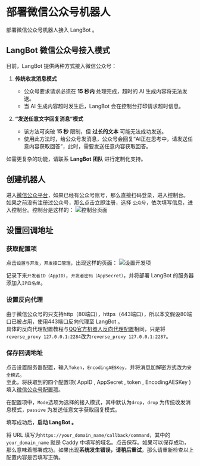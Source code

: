 # 部署微信公众号机器人

部署微信公众号机器人接入 LangBot 。

## LangBot 微信公众号接入模式

目前，LangBot 提供两种方式接入微信公众号：

1. **传统收发消息模式**  
   - 公众号要求请求必须在 **15 秒内** 处理完成，超时的 AI 生成内容将无法发送。
   - 当 AI 生成内容超时发生后，LangBot 会在控制台打印请求超时信息。

2. **“发送任意文字回复消息”模式**  
   - 该方法可突破 **15 秒** 限制，但 **过长的文本** 可能无法成功发送。
   - 使用此方法时，给公众号发消息，公众号会回复“AI正在思考中，请发送任意内容获取回答”，此时，需要发送任意内容获取回答。

如需更复杂的功能，请联系 **LangBot 团队** 进行定制化支持。

## 创建机器人

进入[微信公众平台](https://mp.weixin.qq.com/)，如果已经有公众号账号，那么直接扫码登录，进入控制台。
如果之前没有注册过公众号，那么点击立即注册，选择 `公众号`，依次填写信息，进入控制台。控制台是这样的：
![控制台页面](/assets/image/oa1.png)


## 设置回调地址

### 获取配置项 

点击`设置与开发`，`开发接口管理`，出现这样的页面：
![设置开发项](/assets/image/oa2.png)

记录下来`开发者ID（AppID）`，`开发者密码（AppSecret）`，并将部署 LangBot 的服务器添加入`IP白名单`。

### 设置反向代理

由于微信公众号的只支持http（80端口），https（443端口），所以本文假设80端口已被占用，使用443端口反向代理至 LangBot 。<br>
具体的反向代理配置教程与[QQ官方机器人反向代理配置](/deploy/platforms/qq/official_webhook.md#操作caddy流程)相同，只是将`reverse_proxy 127.0.0.1:2284`改为`reverse_proxy 127.0.0.1:2287`。

### 保存回调地址

点击设置服务器配置，输入`Token`，`EncodingAESKey`，并将消息加解密方式改为`安全模式`。<br>
至此，将获取到的四个配置项( AppID , AppSecret , token , EncodingAESKey )填入[微信公众号配置项](/deploy/quick-config/config.md#微信公众号适配器)。<br>

在配置项中，`Mode`选项为选择的接入模式，其中默认为`drop`，`drop` 为传统收发消息模式，`passive` 为发送任意文字获取回复模式。<br>

填写成功后，**启动 LangBot 。**<br>

将 URL 填写为`https://your_domain_name/callback/command`，其中的 `your_domain_name` 就是 Caddy 中填写的域名。点击保存。如果可以保存成功，那么意味着部署成功。如果出现**系统发生错误，请稍后重试**，那么请重新检查以上配置内容是否填写正确。


